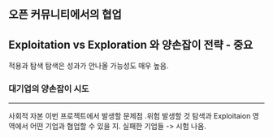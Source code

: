 
## 오픈 커뮤니티에서의 협업


## Exploitation vs Exploration 와 양손잡이 전략 -  중요
적용과 탐색
탐색은 성과가 안나올 가능성도 매우 높음. 
### 대기업의 양손잡이 시도


-------
사회적 자본 
이번 프로젝트에서 발생할 문제점 .위험 발생할 것
탐색과 Exploitaion 영역에서 어떤 기업과 협업할 수 있을 지.
실패한 기업들 
-> 시험 나옴.
